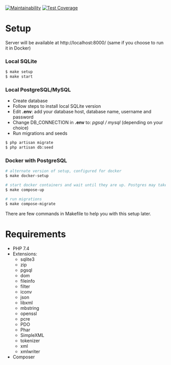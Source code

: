 [![Maintainability](https://api.codeclimate.com/v1/badges/73d137ffbcc2d556b0e9/maintainability)](https://codeclimate.com/github/ava239/crud-test/maintainability)
[![Test Coverage](https://api.codeclimate.com/v1/badges/73d137ffbcc2d556b0e9/test_coverage)](https://codeclimate.com/github/ava239/crud-test/test_coverage)

# Setup
Server will be available at http://localhost:8000/ (same if you choose to run it in Docker)
### Local SQLite
``` sh
$ make setup
$ make start
```
### Local PostgreSQL/MySQL
- Create database
- Follow steps to install local SQLite version
- Edit **.env**: add your database host, database name, username and password
- Change DB_CONNECTION in **.env** to: *pgsql / mysql* (depending on your choice)
- Run migrations and seeds
``` sh
$ php artisan migrate
$ php artisan db:seed
```

### Docker with PostgreSQL
``` sh
# alternate version of setup, configured for docker
$ make docker-setup

# start docker containers and wait until they are up. Postgres may take some time on first run.
$ make compose-up

# run migrations
$ make compose-migrate
```
There are few commands in Makefile to help you with this setup later.

# Requirements
- PHP 7.4
- Extensions:
    * sqlite3
    * zip
    * pgsql
    * dom
    * fileinfo
    * filter
    * iconv
    * json
    * libxml
    * mbstring
    * openssl
    * pcre
    * PDO
    * Phar
    * SimpleXML
    * tokenizer
    * xml
    * xmlwriter
- Composer
